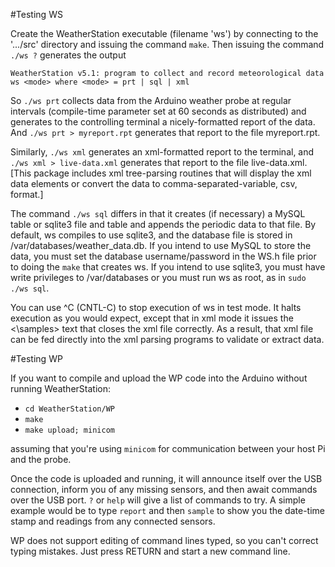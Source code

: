 #Testing WS

Create the WeatherStation executable (filename 'ws') by connecting to the '.../src' directory and issuing the command `make`.  Then issuing the command `./ws ?` generates the output 

	WeatherStation v5.1: program to collect and record meteorological data
	ws <mode> where <mode> = prt | sql | xml
	

So `./ws prt` collects data from the Arduino weather probe at regular intervals (compile-time parameter set at 60 seconds as distributed) and generates to the controlling terminal a nicely-formatted report of the data.  And `./ws prt > myreport.rpt` generates that report to the file myreport.rpt.

Similarly, `./ws xml` generates an xml-formatted report to the terminal, and `./ws xml > live-data.xml` generates that report to the file live-data.xml.  [This package includes xml tree-parsing routines that will display the xml data elements or convert the data to comma-separated-variable, csv, format.]

The command `./ws sql` differs in that it creates (if necessary) a MySQL table or sqlite3 file and table and appends the periodic data to that file.  By default, ws compiles to use sqlite3, and the database file is stored in /var/databases/weather_data.db.  If you intend to use MySQL to store the data, you must set the database username/password in the WS.h file prior to doing the `make` that creates ws.  If you intend to use sqlite3, you must have write privileges to /var/databases or you must run ws as root, as in `sudo ./ws sql`.

You can use ^C (CNTL-C) to stop execution of ws in test mode.  It halts execution as you would expect, except that in xml mode it issues the <\\samples> text that closes the xml file correctly.  As a result, that xml file can be fed directly into the xml parsing programs to validate or extract data.

#Testing WP

If you want to compile and upload the WP code into the Arduino without running WeatherStation:

* `cd WeatherStation/WP`
* `make`
* `make upload; minicom`

assuming that you're using `minicom` for communication between your host Pi and the probe.  

Once the code is uploaded and running, it will announce itself over the USB connection, inform you of any missing sensors, and then await commands over the USB port.  `?` or `help` will give a list of commands to try.  A simple example would be to type `report` and then `sample` to show you the date-time stamp and readings from any connected sensors.  

WP does not support editing of command lines typed, so you can't correct typing mistakes.  Just press RETURN and start a new command line.
